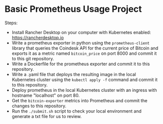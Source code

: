 # Basic Prometheus Usage Project

Steps:

- Install Rancher Desktop on your computer with Kubernetes enabled: https://rancherdesktop.io
- Write a prometheus exporter in python using the `prometheus-client` library that queries the Coindesk API for the current price of Bitcoin and exports it as a metric named `bitcoin_price` on port 8000 and commit it to this git repository.
- Write a Dockerfile for the prometheus exporter and commit it to this repository.
- Write a .yaml file that deploys the resulting image in the local Kubernetes cluster using the `kubectl apply -f` command and commit it to this repository.
- Deploy prometheus in the local Kubernetes cluster with an ingress with hostname "localhost" on port 80.
- Get the `bitcoin-exporter` metrics into Prometheus and commit the changes to this repository.
- Run the `./submit.sh` script to check your local environment and generate a txt file for us to review.
